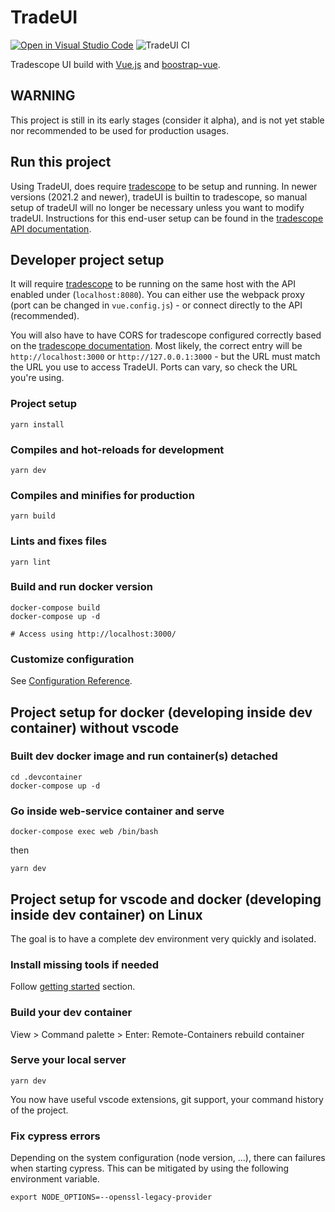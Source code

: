 # TradeUI

[![Open in Visual Studio Code](https://img.shields.io/static/v1?logo=visualstudiocode&label=&message=Open%20in%20Visual%20Studio%20Code&labelColor=2c2c32&color=007acc&logoColor=007acc)](https://open.vscode.dev/khulnasoft-lab/tradeui)
![TradeUI CI](https://github.com/khulnasoft-lab/tradeui/workflows/TradeUI%20CI/badge.svg)

Tradescope UI build with [Vue.js](https://vuejs.org/) and [boostrap-vue](https://bootstrap-vue.org/).

## WARNING

This project is still in its early stages (consider it alpha), and is not yet stable nor recommended to be used for production usages.

## Run this project

Using TradeUI, does require [tradescope](https://github.com/khulnasoft/tradescope) to be setup and running.
In newer versions (2021.2 and newer), tradeUI is builtin to tradescope, so manual setup of tradeUI will no longer be necessary unless you want to modify tradeUI.
Instructions for this end-user setup can be found in the [tradescope API documentation](https://www.tradescope.io/en/stable/rest-api/).

## Developer project setup

It will require [tradescope](https://github.com/khulnasoft/tradescope) to be running on the same host with the API enabled under (`localhost:8080`). You can either use the webpack proxy (port can be changed in `vue.config.js`) - or connect directly to the API (recommended).

You will also have to have CORS for tradescope configured correctly based on the [tradescope documentation](https://www.tradescope.io/en/latest/rest-api/#cors).
Most likely, the correct entry will be `http://localhost:3000` or `http://127.0.0.1:3000` - but the URL must match the URL you use to access TradeUI.
Ports can vary, so check the URL you're using.

### Project setup

```
yarn install
```

### Compiles and hot-reloads for development

```
yarn dev
```

### Compiles and minifies for production

```
yarn build
```

### Lints and fixes files

```
yarn lint
```

### Build and run docker version

```
docker-compose build
docker-compose up -d

# Access using http://localhost:3000/
```


### Customize configuration

See [Configuration Reference](https://cli.vuejs.org/config/).

## Project setup for docker (developing inside dev container) without vscode

### Built dev docker image and run container(s) detached

```
cd .devcontainer
docker-compose up -d
```

### Go inside web-service container and serve

```
docker-compose exec web /bin/bash
```

then

```
yarn dev
```

## Project setup for vscode and docker (developing inside dev container) on Linux

The goal is to have a complete dev environment very quickly and isolated.

### Install missing tools if needed

Follow [getting started](https://code.visualstudio.com/docs/remote/containers#_getting-started) section.

### Build your dev container

View > Command palette > Enter: Remote-Containers rebuild container

### Serve your local server

```
yarn dev
```

You now have useful vscode extensions, git support, your command history of the project.

### Fix cypress errors

Depending on the system configuration (node version, ...), there can failures when starting cypress.
This can be mitigated by using the following environment variable.

```
export NODE_OPTIONS=--openssl-legacy-provider
```
